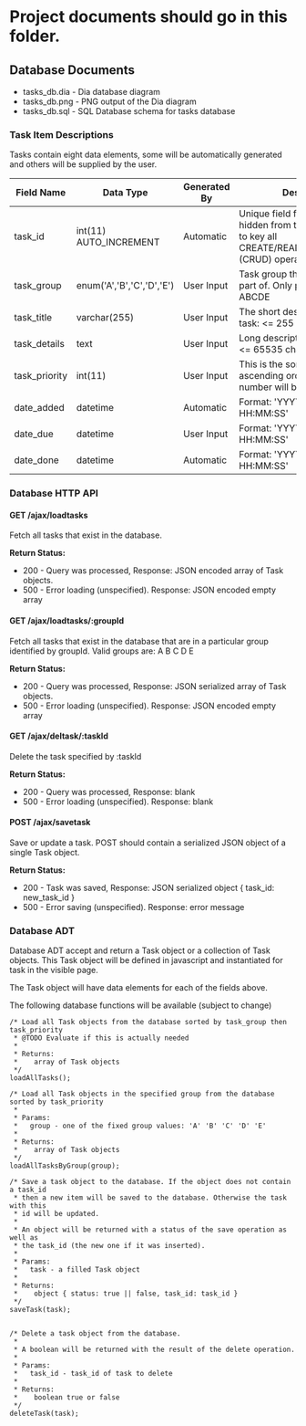 # Project documents should go in this folder.

## Database Documents

* tasks_db.dia - Dia database diagram
* tasks_db.png - PNG output of the Dia diagram
* tasks_db.sql - SQL Database schema for tasks database

### Task Item Descriptions

Tasks contain eight data elements, some will be automatically generated and others will be supplied by the user.


| Field Name | Data Type | Generated By | Description |
| --- | --- | --- | --- |
| task_id        |  int(11) AUTO_INCREMENT    | Automatic  | Unique field for tasks, this is hidden from the user but used to key all CREATE/READ/UPDATE/DELETE (CRUD) operations. |
| task_group     |  enum('A','B','C','D','E') | User Input | Task group that this task is a part of. Only possible values are ABCDE |
| task_title     |  varchar(255)              | User Input | The short description of this task: <= 255 characters |
| task_details   |  text                      | User Input | Long description of this task: <= 65535 characters |
| task_priority  |  int(11)                   | User Input | This is the sort order, sorted ascending order, so lower number will be first |
| date_added     |  datetime                  | Automatic  | Format: 'YYYY-MM-DD HH:MM:SS' |
| date_due       |  datetime                  | User Input | Format: 'YYYY-MM-DD HH:MM:SS' |
| date_done      |  datetime                  | Automatic  | Format: 'YYYY-MM-DD HH:MM:SS' |


### Database HTTP API


#### GET /ajax/loadtasks

Fetch all tasks that exist in the database.

__Return Status:__
* 200 - Query was processed, Response: JSON encoded array of Task objects.
* 500 - Error loading (unspecified). Response: JSON encoded empty array


#### GET /ajax/loadtasks/:groupId

Fetch all tasks that exist in the database that are in a particular group identified by groupId. Valid groups are: A B C D E

__Return Status:__
* 200 - Query was processed, Response: JSON serialized array of Task objects.
* 500 - Error loading (unspecified). Response: JSON encoded empty array


#### GET /ajax/deltask/:taskId

Delete the task specified by :taskId

__Return Status:__
* 200 - Query was processed, Response: blank
* 500 - Error loading (unspecified). Response: blank


#### POST /ajax/savetask

Save or update a task. POST should contain a serialized JSON object of a single Task object.

__Return Status:__
* 200 - Task was saved, Response: JSON serialized object { task_id: new_task_id }
* 500 - Error saving (unspecified). Response: error message



### Database ADT

Database ADT accept and return a Task object or a collection of Task objects. This Task object will be defined in javascript and instantiated for task in the visible page.

The Task object will have data elements for each of the fields above.

The following database functions will be available (subject to change)

```
/* Load all Task objects from the database sorted by task_group then task_priority
 * @TODO Evaluate if this is actually needed
 *
 * Returns:
 *    array of Task objects
 */
loadAllTasks();

/* Load all Task objects in the specified group from the database sorted by task_priority
 *
 * Params:
 *   group - one of the fixed group values: 'A' 'B' 'C' 'D' 'E'
 *
 * Returns:
 *    array of Task objects
 */
loadAllTasksByGroup(group);

/* Save a task object to the database. If the object does not contain a task_id
 * then a new item will be saved to the database. Otherwise the task with this
 * id will be updated.
 *
 * An object will be returned with a status of the save operation as well as
 * the task_id (the new one if it was inserted).
 *
 * Params:
 *   task - a filled Task object
 *
 * Returns:
 *    object { status: true || false, task_id: task_id }
 */
saveTask(task);


/* Delete a task object from the database.
 *
 * A boolean will be returned with the result of the delete operation.
 *
 * Params:
 *   task_id - task_id of task to delete
 *
 * Returns:
 *    boolean true or false
 */
deleteTask(task);
```
